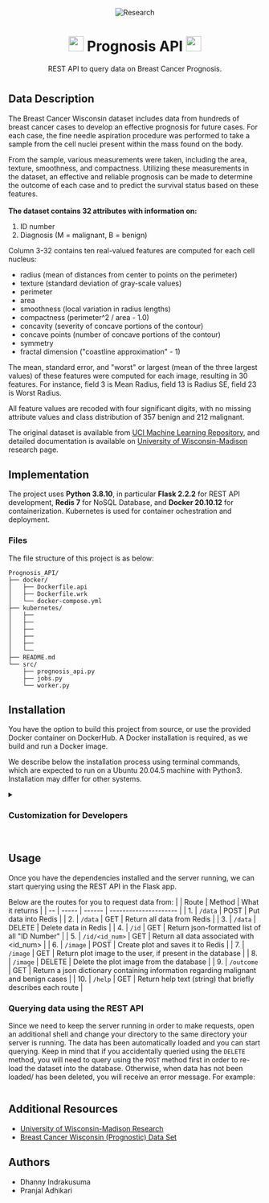 <div align="center">

![Research](https://www.houstonmethodist.org/-/media/images/research/cancer-center/cancer_center_banner_1140x400.ashx?h=400&iar=0&mw=1382&w=1140&hash=28362AFB38ACA244FB16263E4AA3E267)
<h1><img src="https://img.icons8.com/color/512/pink-ribbon.png" width="30" height="30">
 Prognosis API 
<img src="https://img.icons8.com/color/512/pink-ribbon.png" width="30" height="30">
</h1>

REST API to query data on Breast Cancer Prognosis.  
</div>

#

## Data Description
The Breast Cancer Wisconsin dataset includes data from hundreds of breast cancer cases to develop an effective prognosis for future cases. 
For each case, the fine needle aspiration procedure was performed to take a sample from the cell nuclei present within the mass found on the body.

From the sample, various measurements were taken, including the area, texture, smoothness, and compactness.
Utilizing these measurements in the dataset, an effective and reliable prognosis can be made to determine the outcome of each case and to predict the survival status based on these features.
<br><br>
<b>The dataset contains 32 attributes with information on:</b><br>
1. ID number
2. Diagnosis (M = malignant, B = benign)

Column 3-32 contains ten real-valued features are computed for each cell nucleus:
* radius (mean of distances from center to points on the perimeter)
* texture (standard deviation of gray-scale values)
* perimeter
* area
* smoothness (local variation in radius lengths)
* compactness (perimeter^2 / area - 1.0)
* concavity (severity of concave portions of the contour)
* concave points (number of concave portions of the contour)
* symmetry
* fractal dimension ("coastline approximation" - 1)

The mean, standard error, and "worst" or largest (mean of the three
largest values) of these features were computed for each image,
resulting in 30 features.  For instance, field 3 is Mean Radius, field
13 is Radius SE, field 23 is Worst Radius.

All feature values are recoded with four significant digits, with no missing attribute values and class distribution of 357 benign and 212 malignant.

The original dataset is available from [UCI Machine Learning Repository](https://archive.ics.uci.edu/ml/datasets/Breast+Cancer+Wisconsin+(Prognostic)), and detailed documentation is available on [University of Wisconsin-Madison](https://pages.cs.wisc.edu/~olvi/uwmp/cancer.html) research page.


## Implementation
The project uses **Python 3.8.10**, in particular **Flask 2.2.2** for REST API development, **Redis 7** for NoSQL Database, and **Docker 20.10.12** for containerization. Kubernetes is used for container ochestration and deployment. 

### Files
The file structure of this project is as below:
```
Prognosis_API/
├── docker/
│   ├── Dockerfile.api
│   ├── Dockerfile.wrk
│   └── docker-compose.yml
├── kubernetes/
│   ├── 
│   ├── 
│   ├── 
│   ├── 
│   ├── 
│   └── 
├── README.md
└── src/
    ├── prognosis_api.py
    ├── jobs.py
    └── worker.py
```

## Installation

You have the option to build this project from source, or use the provided Docker container on DockerHub. A Docker installation is required, as we build and run a Docker image.

We describe below the installation process using terminal commands, which are expected to run on a Ubuntu 20.04.5 machine with Python3. Installation may differ for other systems.

<details>
<summary><h3>Customization for Developers</h3></summary>

* Running commands above will automatically pull the image specified in the scripts from the docker hub.
If you wish to use your own Flask API in the kubernetes cluster, you must change the name of image being pulled in `docker-compose.yml` and `flask-deployment.yml` to your preferred image on Docker Hub and then re-apply the kubernetes depolyment.
* You may also want to change the **Environment variable** in your `docker-compose.yml` to reflect your redis service name. Example:
```console
environment:
  - REDIS_IP=<redis-service-name>
```
* The same change will also need to be done on the `flask-deployment.yml`:
```console
env:
  - name: REDIS_IP
    value: <redis-service-name>
```
* **Note** the <redis-service-name> need to match the name under `redis-service.yml` metadata. Example:
```console
---
apiVersion: v1
kind: Service
metadata:
  name: <redis-service-name>
```

</details>
<br>

## Usage
Once you have the dependencies installed and the server running, we can start querying using the REST API in the Flask app.

Below are the routes for you to request data from:
|    | Route | Method | What it returns |
| -- | ----- | ------ | --------------------- |
| 1. | `/data`   | POST | Put data into Redis   |
| 2. | `/data` | GET | Return all data from Redis |
| 3. | `/data` | DELETE | Delete data in Redis |
| 4. | `/id` | GET | Return json-formatted list of all "ID Number" |
| 5. | `/id/<id_num>` | GET | Return all data associated with <id_num> |
| 6. | `/image` | POST | Create plot and saves it to Redis |
| 7. | `/image` | GET | Return plot image to the user, if present in the database |
| 8. | `/image` | DELETE | Delete the plot image from the database |
| 9. | `/outcome` | GET | Return a json dictionary containing information regarding malignant and benign cases |
| 10. | `/help` | GET | Return help text (string) that briefly describes each route |

### Querying data using the REST API
Since we need to keep the server running in order to make requests, open an additional shell and change your directory to the same directory your server is running. The data has been automatically loaded and you can start querying. Keep in mind that if you accidentally queried using the `DELETE` method, you will need to query using the `POST` method first in order to re-load the dataset into the database. Otherwise, when data has not been loaded/ has been deleted, you will receive an error message. For example:
```console

```

## Additional Resources
* [University of Wisconsin-Madison Research](https://pages.cs.wisc.edu/~olvi/uwmp/cancer.html)
* [Breast Cancer Wisconsin (Prognostic) Data Set](https://archive.ics.uci.edu/ml/datasets/Breast+Cancer+Wisconsin+(Prognostic))

## Authors
* Dhanny Indrakusuma
* Pranjal Adhikari
